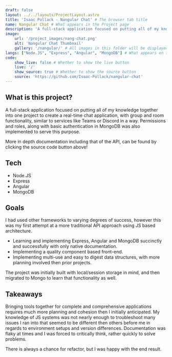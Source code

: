 ```yaml
---
draft: false
layout: ../../layouts/ProjectLayout.astro
title: 'Isaac Pollack - Nangular Chat' # The browser tab title
name: Nangular Chat # What appears in the Project page
description: 'A full-stack application focused on putting all of my knowledge together into one project to create a real-time chat application, with group and room functionality, similar to services like Teams or Discord in a way.'
image:
    url: '/project_images/nang-chat.png'
    alt: 'Nangular Chat Thumbnail'
    gallery: '/nangular/' # All images in this folder will be displayed within the projects Gallery (requires both slashes so as not to pick up thumbnails)
langs: ["Node.JS", "Express", "Angular", "MongoDB"] # What appears on the projects 'card'
code:
    show_live: false # Whether to show the live button
    live: '/'
    show_source: true # Whether to show the source button
    source: 'https://github.com/Isaac-Pollack/nangular-chat'
---
```


## What is this project?

A full-stack application focused on putting all of my knowledge together into one project to create a real-time chat application, with group and room functionality, similar to services like Teams or Discord in a way. Permissions and roles, along with basic authentication in MongoDB was also implemented to serve this purpose.

More in depth documentation including that of the API, can be found by clicking the source code button above!

## Tech

- Node.JS
- Express
- Angular
- MongoDB

## Goals

I had used other frameworks to varying degrees of success, however this was my first attempt at a more traditional API approach using JS based architecture.

- Learning and implementing Express, Angular and MongoDB succinctly and successfully with only native documentation.
- Implementing a quality component based front-end.
- Implementing multi-use and easy to digest data structures, with more planning involved then prior projects.

The project was initially built with local/session storage in mind, and then migrated to Mongo to learn that functionality as well.

## Takeaways

Bringing tools together for complete and comprehensive applications requires much more planning and cohesion then I initially anticipated. My knowledge of JS systems was not nearly enough to troubleshoot many issues I ran into that seemed to be different then others before me in regards to environment setups and version differences. Documentation was flaky at times and I was forced to critically think, rather quickly to solve problems.

There is always a chance for refactor, but I was happy with the end result.
